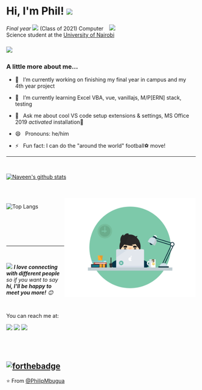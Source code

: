 <h1>Hi, I'm Phil! <img src="https://media.giphy.com/media/12oufCB0MyZ1Go/giphy.gif" width="50"></h1>

<img align='right' src="https://media.giphy.com/media/M9gbBd9nbDrOTu1Mqx/giphy.gif" width="230">
<p><em>Final year <img src="https://media.giphy.com/media/WUlplcMpOCEmTGBtBW/giphy.gif" width="30"> </em> (Class of 2021) Computer Science student at the <a href="https://www.uonbi.ac.ke/">University of Nairobi</a></p>


### <img src="https://media.giphy.com/media/VgCDAzcKvsR6OM0uWg/giphy.gif" width="50"> 
<h3>A little more about me...</h3>



- 🔭 &nbsp; I’m currently working on finishing my final year in campus and my 4th year project

- 🌱 &nbsp; I’m currently learning Excel VBA, vue, vanillajs, M/P[ERN] stack, testing

- 💬 &nbsp; Ask me about cool VS code setup extensions & settings, MS Office 2019 *activated* installation🤫 

- 😄 &nbsp; Pronouns: he/him

- ⚡ &nbsp; Fun fact: I can do the "around the world" football⚽ move!

<hr>

<br/>

[![Naveen's github stats](https://github-readme-stats.vercel.app/api?username=PhilipMbugua&show_icons=true&theme=merko&hide=["contribs","issues"])](https://github.com/naveenverma1)

<br/>

<br/>

<img src="https://github.com/nirala69/nirala69/blob/master/70804f7e25b11f29db904f2fa7b4cd9d.gif" width="350" align='right'>

![Top Langs](https://github-readme-stats.vercel.app/api/top-langs/?username=PhilipMbugua&show_icons=true)

<br><br><br><br>



<hr>

<br>

<img src="https://media.giphy.com/media/LnQjpWaON8nhr21vNW/giphy.gif" width="60"> <em><b>I love connecting with different people</b> so if you want to say <b>hi, I'll be happy to meet you more!</b> 😊</em>

<br>

You can reach me at:

[![](https://img.shields.io/badge/LinkedIn-philipmbugua-blue)](https://www.linkedin.com/in/philipmbugua/)
[![](https://img.shields.io/badge/Gmail-philmbugua.pm@gmail.com-red)](mailto:philmbugua.pm@gmail.com)
[![](https://img.shields.io/badge/Telegram-PhilipMbugua-blue)](https://t.me/PhilipMbugua)

<br><br>
[![forthebadge](https://forthebadge.com/images/badges/built-with-love.svg)](https://forthebadge.com)
---

⭐️ From [@PhilipMbugua](https://github.com/PhilipMbugua)

